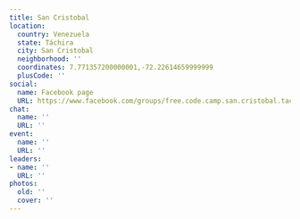 ```yaml
---
title: San Cristobal
location:
  country: Venezuela
  state: Táchira
  city: San Cristobal
  neighborhood: ''
  coordinates: 7.771357200000001,-72.22614659999999
  plusCode: ''
social:
  name: Facebook page
  URL: https://www.facebook.com/groups/free.code.camp.san.cristobal.tachira
chat:
  name: ''
  URL: ''
event:
  name: ''
  URL: ''
leaders:
- name: ''
  URL: ''
photos:
  old: ''
  cover: ''
---
```

